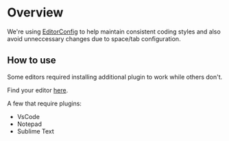 # Overview

We're using [EditorConfig](https://editorconfig.org/) to help maintain consistent coding styles
and also avoid unneccessary changes due to space/tab configuration.

## How to use

Some editors required installing additional plugin to work while others don't.

Find your editor [here](https://editorconfig.org/).

A few that require plugins:

* VsCode
* Notepad
* Sublime Text
